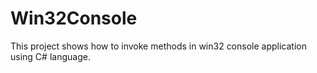 # Win32Console
This project shows how to invoke methods in win32 console application using C# language.
